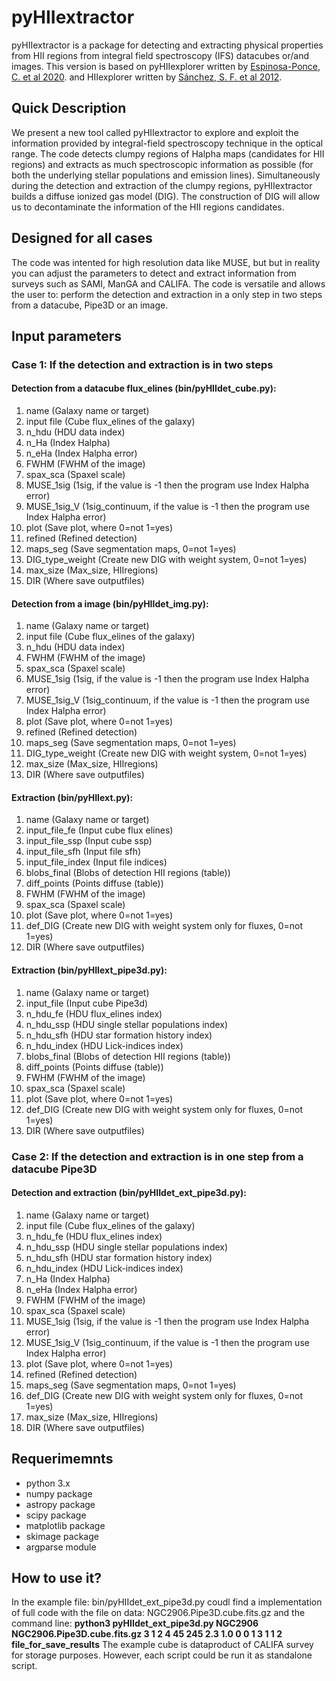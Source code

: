 # pyHIIextractor

pyHIIextractor is a package for detecting and extracting physical properties from HII regions from integral field spectroscopy (IFS) datacubes or/and images. This version is based on pyHIIexplorer written by [Espinosa-Ponce, C. et al 2020](https://ui.adsabs.harvard.edu/abs/2020MNRAS.494.1622E/abstract). and HIIexplorer written by [Sánchez, S. F. et al 2012](https://ui.adsabs.harvard.edu/abs/2012A%26A...546A...2S/abstract).


## Quick Description

We present a new tool called pyHIIextractor to explore and exploit the information provided by integral-field spectroscopy technique in the optical range. The code detects clumpy regions of Halpha maps (candidates for HII regions) and extracts as much spectroscopic information as possible (for both the underlying stellar populations and emission lines). Simultaneously during the detection and extraction of the clumpy regions, pyHIIextractor builds a diffuse ionized gas model (DIG). The construction of DIG will allow us to decontaminate the information of the HII regions candidates. 

## Designed for all cases

The code was intented for high resolution data like MUSE, but but in reality you can adjust the parameters to detect and extract information from surveys such as SAMI, ManGA and CALIFA.
The code is versatile and allows the user to: perform the detection and extraction in a only step in two steps from a datacube, Pipe3D or an image.

## Input parameters

### Case 1: If the detection and extraction is in two steps

  #### Detection from a datacube flux_elines (bin/pyHIIdet_cube.py):

  1. name (Galaxy name or target)
  2. input file (Cube flux_elines of the galaxy)
  3. n_hdu (HDU data index)
  4. n_Ha (Index Halpha)
  5. n_eHa (Index Halpha error)
  6. FWHM (FWHM of the image)
  7. spax_sca (Spaxel scale)
  8. MUSE_1sig (1sig, if the value is -1 then the program use Index Halpha error)
  9. MUSE_1sig_V (1sig_continuum,  if the value is -1 then the program use Index Halpha error)
  10. plot (Save plot,  where 0=not 1=yes)
  11. refined (Refined detection)
  12. maps_seg (Save segmentation maps, 0=not 1=yes)
  13. DIG_type_weight (Create new DIG with weight system,  0=not 1=yes)
  14. max_size (Max_size, HIIregions)
  15. DIR (Where save outputfiles)
  
  #### Detection from a image (bin/pyHIIdet_img.py):
  
  1. name (Galaxy name or target)
  2. input file (Cube flux_elines of the galaxy)
  3. n_hdu (HDU data index)
  4. FWHM (FWHM of the image)
  5. spax_sca (Spaxel scale)
  6. MUSE_1sig (1sig, if the value is -1 then the program use Index Halpha error)
  7. MUSE_1sig_V (1sig_continuum,  if the value is -1 then the program use Index Halpha error)
  8. plot (Save plot,  where 0=not 1=yes)
  9. refined (Refined detection)
  10. maps_seg (Save segmentation maps, 0=not 1=yes)
  11. DIG_type_weight (Create new DIG with weight system,  0=not 1=yes)
  14. max_size (Max_size, HIIregions)
  15. DIR (Where save outputfiles)
  
  #### Extraction (bin/pyHIIext.py): 

  1. name (Galaxy name or target)
  2. input_file_fe (Input cube flux elines)
  3. input_file_ssp (Input cube ssp)
  4. input_file_sfh (Input file sfh)
  5. input_file_index (Input file indices)
  6. blobs_final (Blobs of detection HII regions (table))
  7. diff_points (Points diffuse (table))
  8. FWHM (FWHM of the image)
  9. spax_sca (Spaxel scale)
  10. plot (Save plot,  where 0=not 1=yes)
  11. def_DIG (Create new DIG with weight system only for fluxes,  0=not 1=yes)
  12. DIR (Where save outputfiles)
  
  #### Extraction (bin/pyHIIext_pipe3d.py): 

  1. name (Galaxy name or target)
  2. input_file (Input cube Pipe3d)
  3. n_hdu_fe (HDU flux_elines index)
  4. n_hdu_ssp (HDU single stellar populations index)
  5. n_hdu_sfh (HDU star formation history index)
  6. n_hdu_index (HDU Lick-indices index)
  7. blobs_final (Blobs of detection HII regions (table))
  8. diff_points (Points diffuse (table))
  9. FWHM (FWHM of the image)
  10. spax_sca (Spaxel scale)
  11. plot (Save plot,  where 0=not 1=yes)
  12. def_DIG (Create new DIG with weight system only for fluxes,  0=not 1=yes)
  13. DIR (Where save outputfiles)

### Case 2: If the detection and extraction is in one step from a datacube Pipe3D

  #### Detection and extraction (bin/pyHIIdet_ext_pipe3d.py):
  
  1. name (Galaxy name or target)
  2. input file (Cube flux_elines of the galaxy)
  3. n_hdu_fe (HDU flux_elines index)
  4. n_hdu_ssp (HDU single stellar populations index)
  5. n_hdu_sfh (HDU star formation history index)
  6. n_hdu_index (HDU Lick-indices index)
  7. n_Ha (Index Halpha)
  8. n_eHa (Index Halpha error)
  9. FWHM (FWHM of the image)
  10. spax_sca (Spaxel scale)
  11. MUSE_1sig (1sig, if the value is -1 then the program use Index Halpha error)
  12. MUSE_1sig_V (1sig_continuum,  if the value is -1 then the program use Index Halpha error)
  13. plot (Save plot,  where 0=not 1=yes)
  14. refined (Refined detection)
  15. maps_seg (Save segmentation maps, 0=not 1=yes)
  16. def_DIG (Create new DIG with weight system only for fluxes,  0=not 1=yes)
  17. max_size (Max_size, HIIregions)
  18. DIR (Where save outputfiles)

## Requerimemnts

- python 3.x
- numpy package
- astropy package
- scipy package
- matplotlib package
- skimage package
- argparse module 

## How to use it?

In the example file: bin/pyHIIdet_ext_pipe3d.py coudl find a implementation of full code with the file on data: NGC2906.Pipe3D.cube.fits.gz and the command line: **python3 pyHIIdet_ext_pipe3d.py NGC2906 NGC2906.Pipe3D.cube.fits.gz 3 1 2 4 45 245 2.3 1.0 0 0 1 3 1 1 2 file_for_save_results** The example cube is dataproduct of CALIFA survey for storage purposes. However, each script could be run it as standalone script.


